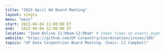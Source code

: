 ```yaml
---
title: "2023 April 04 Board Meeting"
layout: single
menu: "main"
start: 2023-04-04 11:00:00 ET
end:   2023-04-04 12:00:00 ET
location: "Zoom Online 11:00am–12:00am" # shows times on events page
website: "https://github.com/UF-Carpentry/Coordination/issues/206"
topics: "UF Data Carpentries Board Meeting. Chair: CJ Campbell"
---
```

